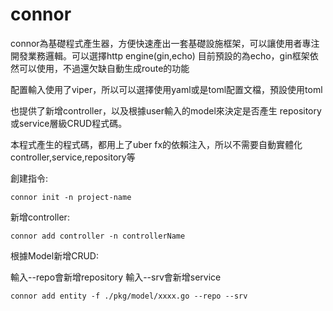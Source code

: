 connor
=====
connor為基礎程式產生器，方便快速產出一套基礎設施框架，可以讓使用者專注開發業務邏輯。可以選擇http engine(gin,echo)
目前預設的為echo，gin框架依然可以使用，不過還欠缺自動生成route的功能

配置輸入使用了viper，所以可以選擇使用yaml或是toml配置文檔，預設使用toml

也提供了新增controller，以及根據user輸入的model來決定是否產生
repository或service層級CRUD程式碼。

本程式產生的程式碼，都用上了uber fx的依賴注入，所以不需要自動實體化controller,service,repository等

創建指令:
```
connor init -n project-name
```

新增controller:
```
connor add controller -n controllerName
```

根據Model新增CRUD:

輸入--repo會新增repository 輸入--srv會新增service
```
connor add entity -f ./pkg/model/xxxx.go --repo --srv
```



